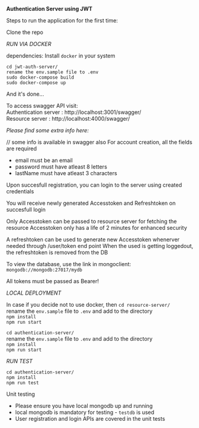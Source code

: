 **Authentication Server using JWT**

Steps to run the application for the first time: 

  Clone the repo

*RUN VIA DOCKER*

dependencies: 
  Install `docker` in your system
  
  `cd jwt-auth-server/` <br>
  `rename the env.sample file to .env` <br>
  `sudo docker-compose build` <br>
  `sudo docker-compose up` <br>
  
  And it's done...

To access swagger API visit: <br>
Authentication server :  http://localhost:3001/swagger/ <br>
Resource server       :  http://localhost:4000/swagger/ <br>

*Please find some extra info here:*

// some info is available in swagger also
For account creation, all the fields are required
  - email must be an email
  - password must have atleast 8 letters
  - lastName must have atleast 3 characters

Upon succesfull registration, you can login to the server using created credentials

You will receive newly generated Accesstoken and Refreshtoken on succesfull login

Only Accesstoken can be passed to resource server for fetching the resource
Accesstoken only has  a life of 2 minutes for enhanced security

A refreshtoken can be used to generate new Accesstoken whenerver needed through /user/token end point
When the used is getting loggedout, the refreshtoken is removed from the DB


To view the database, use the link in mongoclient: `mongodb://mongodb:27017/mydb`

All tokens must be passed as Bearer!

*LOCAL DEPLOYMENT*

In case if you decide not to use docker, then
  `cd resource-server/`<br>
  rename the `env.sample` file to `.env` and add to the directory<br>
  `npm install`<br>
  `npm run start`<br>

  `cd authentication-server/`<br>
  rename the `env.sample` file to `.env` and add to the directory<br>
  `npm install`<br>
  `npm run start`<br>


*RUN TEST*

  `cd authentication-server/`<br>
  `npm install`<br>
  `npm run test`<br>

Unit testing

  - Please ensure you have local mongodb up and running
  - local mongodb is mandatory for testing - `testdb` is used
  - User registration and login APIs are covered in the unit tests
